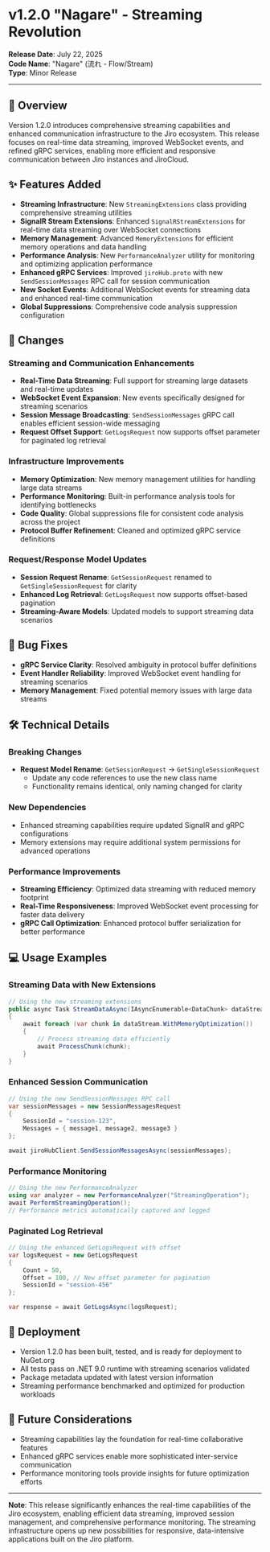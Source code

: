 # v1.2.0 "Nagare" - Streaming Revolution

**Release Date**: July 22, 2025  
**Code Name**: "Nagare" (流れ - Flow/Stream)  
**Type**: Minor Release  

---

## 🎯 Overview

Version 1.2.0 introduces comprehensive streaming capabilities and enhanced communication infrastructure to the Jiro ecosystem. This release focuses on real-time data streaming, improved WebSocket events, and refined gRPC services, enabling more efficient and responsive communication between Jiro instances and JiroCloud.

## ✨ Features Added

- **Streaming Infrastructure**: New `StreamingExtensions` class providing comprehensive streaming utilities
- **SignalR Stream Extensions**: Enhanced `SignalRStreamExtensions` for real-time data streaming over WebSocket connections
- **Memory Management**: Advanced `MemoryExtensions` for efficient memory operations and data handling
- **Performance Analysis**: New `PerformanceAnalyzer` utility for monitoring and optimizing application performance
- **Enhanced gRPC Services**: Improved `jiroHub.proto` with new `SendSessionMessages` RPC call for session communication
- **New Socket Events**: Additional WebSocket events for streaming data and enhanced real-time communication
- **Global Suppressions**: Comprehensive code analysis suppression configuration

## 🔄 Changes

### Streaming and Communication Enhancements

- **Real-Time Data Streaming**: Full support for streaming large datasets and real-time updates
- **WebSocket Event Expansion**: New events specifically designed for streaming scenarios
- **Session Message Broadcasting**: `SendSessionMessages` gRPC call enables efficient session-wide messaging
- **Request Offset Support**: `GetLogsRequest` now supports offset parameter for paginated log retrieval

### Infrastructure Improvements

- **Memory Optimization**: New memory management utilities for handling large data streams
- **Performance Monitoring**: Built-in performance analysis tools for identifying bottlenecks
- **Code Quality**: Global suppressions file for consistent code analysis across the project
- **Protocol Buffer Refinement**: Cleaned and optimized gRPC service definitions

### Request/Response Model Updates

- **Session Request Rename**: `GetSessionRequest` renamed to `GetSingleSessionRequest` for clarity
- **Enhanced Log Retrieval**: `GetLogsRequest` now supports offset-based pagination
- **Streaming-Aware Models**: Updated models to support streaming data scenarios

## 🐛 Bug Fixes

- **gRPC Service Clarity**: Resolved ambiguity in protocol buffer definitions
- **Event Handler Reliability**: Improved WebSocket event handling for streaming scenarios
- **Memory Management**: Fixed potential memory issues with large data streams

## 🛠️ Technical Details

### Breaking Changes

- **Request Model Rename**: `GetSessionRequest` → `GetSingleSessionRequest`
  - Update any code references to use the new class name
  - Functionality remains identical, only naming changed for clarity

### New Dependencies

- Enhanced streaming capabilities require updated SignalR and gRPC configurations
- Memory extensions may require additional system permissions for advanced operations

### Performance Improvements

- **Streaming Efficiency**: Optimized data streaming with reduced memory footprint
- **Real-Time Responsiveness**: Improved WebSocket event processing for faster data delivery
- **gRPC Call Optimization**: Enhanced protocol buffer serialization for better performance

## 💻 Usage Examples

### Streaming Data with New Extensions

```csharp
// Using the new streaming extensions
public async Task StreamDataAsync(IAsyncEnumerable<DataChunk> dataStream)
{
    await foreach (var chunk in dataStream.WithMemoryOptimization())
    {
        // Process streaming data efficiently
        await ProcessChunk(chunk);
    }
}
```

### Enhanced Session Communication

```csharp
// Using the new SendSessionMessages RPC call
var sessionMessages = new SessionMessagesRequest
{
    SessionId = "session-123",
    Messages = { message1, message2, message3 }
};

await jiroHubClient.SendSessionMessagesAsync(sessionMessages);
```

### Performance Monitoring

```csharp
// Using the new PerformanceAnalyzer
using var analyzer = new PerformanceAnalyzer("StreamingOperation");
await PerformStreamingOperation();
// Performance metrics automatically captured and logged
```

### Paginated Log Retrieval

```csharp
// Using the enhanced GetLogsRequest with offset
var logsRequest = new GetLogsRequest
{
    Count = 50,
    Offset = 100, // New offset parameter for pagination
    SessionId = "session-456"
};

var response = await GetLogsAsync(logsRequest);
```

## 🚀 Deployment

- Version 1.2.0 has been built, tested, and is ready for deployment to NuGet.org
- All tests pass on .NET 9.0 runtime with streaming scenarios validated
- Package metadata updated with latest version information
- Streaming performance benchmarked and optimized for production workloads

## 🔮 Future Considerations

- Streaming capabilities lay the foundation for real-time collaborative features
- Enhanced gRPC services enable more sophisticated inter-service communication
- Performance monitoring tools provide insights for future optimization efforts

---

**Note**: This release significantly enhances the real-time capabilities of the Jiro ecosystem, enabling efficient data streaming, improved session management, and comprehensive performance monitoring. The streaming infrastructure opens up new possibilities for responsive, data-intensive applications built on the Jiro platform.